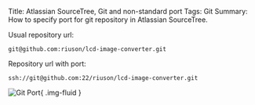 Title: Atlassian SourceTree, Git and non-standard port
Tags: Git
Summary: How to specify port for git repository in Atlassian SourceTree.

Usual repository url:
```text
git@github.com:riuson/lcd-image-converter.git
```

Repository url with port:
```text
ssh://git@github.com:22/riuson/lcd-image-converter.git
```

![Git Port]({static}/images/posts/2017/09/07/atlassian-sourcetree-git-and-non-standard-port-1.png){ .img-fluid }
